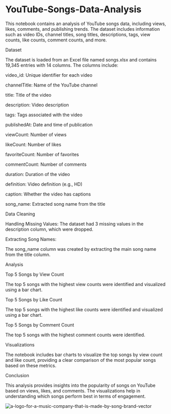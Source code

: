# YouTube-Songs-Data-Analysis
This notebook contains an analysis of YouTube songs data, including views, likes, comments, and publishing trends. The dataset includes information such as video IDs, channel titles, song titles, descriptions, tags, view counts, like counts, comment counts, and more.

Dataset

The dataset is loaded from an Excel file named songs.xlsx and contains 19,345 entries with 14 columns. The columns include:

video_id: Unique identifier for each video

channelTitle: Name of the YouTube channel

title: Title of the video

description: Video description

tags: Tags associated with the video

publishedAt: Date and time of publication

viewCount: Number of views

likeCount: Number of likes

favoriteCount: Number of favorites

commentCount: Number of comments

duration: Duration of the video

definition: Video definition (e.g., HD)

caption: Whether the video has captions

song_name: Extracted song name from the title


Data Cleaning

Handling Missing Values: The dataset had 3 missing values in the description column, which were dropped.


Extracting Song Names: 

The song_name column was created by extracting the main song name from the title column.


Analysis

Top 5 Songs by View Count

The top 5 songs with the highest view counts were identified and visualized using a bar chart.

Top 5 Songs by Like Count

The top 5 songs with the highest like counts were identified and visualized using a bar chart.

Top 5 Songs by Comment Count

The top 5 songs with the highest comment counts were identified.


Visualizations

The notebook includes bar charts to visualize the top songs by view count and like count, providing a clear comparison of the most popular songs based on these metrics.

Conclusion

This analysis provides insights into the popularity of songs on YouTube based on views, likes, and comments. The visualizations help in understanding which songs perform best in terms of engagement.

![a-logo-for-a-music-company-that-is-made-by-song-brand-vector](https://github.com/user-attachments/assets/0ac7080c-148c-4bd3-9dd7-0bbbafd03bbb)


